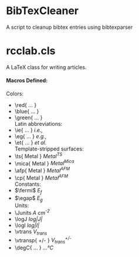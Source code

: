 # BibTexCleaner
A script to cleanup bibtex entries using bibtexparser

# rcclab.cls
A LaTeX class for writing articles.

#### Macros Defined:  
Colors:  
* \red{ ... }
* \blue{ ... }
* \green{ ... }  
Latin abbreviations:  
* \ie{ ... } *i.e.,*
* \eg{ ... } *e.g.,*
* \et{ ... } *et al.*  
Template-stripped surfaces:  
* \ts{ Metal } *Metal<sup>TS</sup>*
* \mica{ Metal } *Metal<sup>Mica</sup>*
* \afp{ Metal } *Metal<sup>AFM</sup>*
* \cp{ Metal } *Metal<sup>AFM</sup>*  
Constants:
* $\fermi$ *E<sub>f</sub>*
* $\egap$ *E<sub>g</sub>*  
Units:  
* \Junits *A cm<sup>-2</sup>*
* \logJ *log|J|*
* \logI *log|I|*
* \vtrans *V<sub>trans</sub>*
* \vtransp{ +/- } *V<sub>trans</sub><sup>+/-</sup>*
* \degC{ ... } *...°C*
